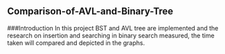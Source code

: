 ## Comparison-of-AVL-and-Binary-Tree

###Introduction
In this project BST and AVL tree are implemented and the research on insertion and searching in binary search measured, the time taken will compared and depicted in the graphs.
